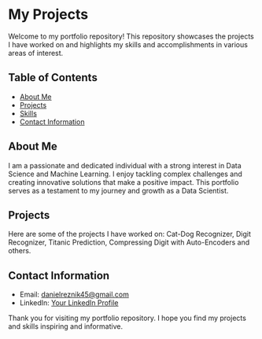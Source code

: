 # My Projects

Welcome to my portfolio repository! This repository showcases the projects I have worked on and highlights my skills and accomplishments in various areas of interest.

## Table of Contents

- [About Me](#about-me)
- [Projects](#projects)
- [Skills](#skills)
- [Contact Information](#contact-information)

## About Me

I am a passionate and dedicated individual with a strong interest in Data Science and Machine Learning. I enjoy tackling complex challenges and creating innovative solutions that make a positive impact. This portfolio serves as a testament to my journey and growth as a Data Scientist.

## Projects

Here are some of the projects I have worked on: Cat-Dog Recognizer, Digit Recognizer, Titanic Prediction, Compressing Digit with Auto-Encoders and others.


## Contact Information

- Email: danielreznik45@gmail.com
- LinkedIn: [Your LinkedIn Profile]([https://www.linkedin.com/in/yourusername/](https://www.linkedin.com/in/danylo-reznyk-2b6a92237/))


Thank you for visiting my portfolio repository. I hope you find my projects and skills inspiring and informative.
